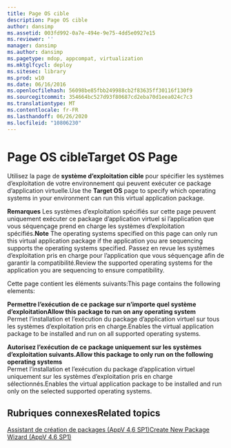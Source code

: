```yaml
---
title: Page OS cible
description: Page OS cible
author: dansimp
ms.assetid: 003fd992-0a7e-494e-9e75-4dd5e0927e15
ms.reviewer: ''
manager: dansimp
ms.author: dansimp
ms.pagetype: mdop, appcompat, virtualization
ms.mktglfcycl: deploy
ms.sitesec: library
ms.prod: w10
ms.date: 06/16/2016
ms.openlocfilehash: 56098be85fbb249988cb2f83635ff30116f130f9
ms.sourcegitcommit: 354664bc527d93f80687cd2eba70d1eea024c7c3
ms.translationtype: MT
ms.contentlocale: fr-FR
ms.lasthandoff: 06/26/2020
ms.locfileid: "10806230"
---
```

# <span data-ttu-id="38240-103">Page OS cible</span><span class="sxs-lookup"><span data-stu-id="38240-103">Target OS Page</span></span>


<span data-ttu-id="38240-104">Utilisez la page de **système d’exploitation cible** pour spécifier les systèmes d’exploitation de votre environnement qui peuvent exécuter ce package d’application virtuelle.</span><span class="sxs-lookup"><span data-stu-id="38240-104">Use the **Target OS** page to specify which operating systems in your environment can run this virtual application package.</span></span>

<span data-ttu-id="38240-105">**Remarques**  Les systèmes d’exploitation spécifiés sur cette page peuvent uniquement exécuter ce package d’application virtuel si l’application que vous séquençage prend en charge les systèmes d’exploitation spécifiés.</span><span class="sxs-lookup"><span data-stu-id="38240-105">**Note** The operating systems specified on this page can only run this virtual application package if the application you are sequencing supports the operating systems specified.</span></span> <span data-ttu-id="38240-106">Passez en revue les systèmes d’exploitation pris en charge pour l’application que vous séquençage afin de garantir la compatibilité.</span><span class="sxs-lookup"><span data-stu-id="38240-106">Review the supported operating systems for the application you are sequencing to ensure compatibility.</span></span>

 

<span data-ttu-id="38240-107">Cette page contient les éléments suivants:</span><span class="sxs-lookup"><span data-stu-id="38240-107">This page contains the following elements:</span></span>

<a href="" id="allow-this-package-to-run-on-any-operating-system"></a>**<span data-ttu-id="38240-108">Permettre l’exécution de ce package sur n’importe quel système d’exploitation</span><span class="sxs-lookup"><span data-stu-id="38240-108">Allow this package to run on any operating system</span></span>**  
<span data-ttu-id="38240-109">Permet l’installation et l’exécution du package d’application virtuel sur tous les systèmes d’exploitation pris en charge.</span><span class="sxs-lookup"><span data-stu-id="38240-109">Enables the virtual application package to be installed and run on all supported operating systems.</span></span>

<a href="" id="allow-this-package-to-only-run-on-the-following-operating-systems"></a>**<span data-ttu-id="38240-110">Autorisez l’exécution de ce package uniquement sur les systèmes d’exploitation suivants.</span><span class="sxs-lookup"><span data-stu-id="38240-110">Allow this package to only run on the following operating systems</span></span>**  
<span data-ttu-id="38240-111">Permet l’installation et l’exécution du package d’application virtuel uniquement sur les systèmes d’exploitation pris en charge sélectionnés.</span><span class="sxs-lookup"><span data-stu-id="38240-111">Enables the virtual application package to be installed and run only on the selected supported operating systems.</span></span>

## <span data-ttu-id="38240-112">Rubriques connexes</span><span class="sxs-lookup"><span data-stu-id="38240-112">Related topics</span></span>


[<span data-ttu-id="38240-113">Assistant de création de packages (AppV 4,6 SP1)</span><span class="sxs-lookup"><span data-stu-id="38240-113">Create New Package Wizard (AppV 4.6 SP1)</span></span>](create-new-package-wizard---appv-46-sp1-.md)

 

 





